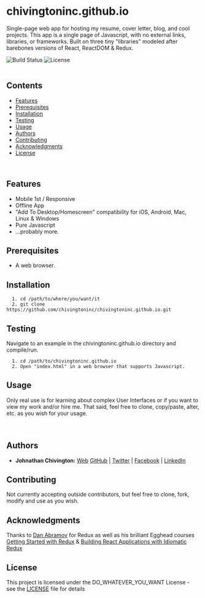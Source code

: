# chivingtoninc.github.io
Single-page web app for hosting my resume, cover letter, blog, and cool projects. This app is a single page of Javascript, with no external links, libraries, or frameworks. Built on three tiny "libraries" modeled after barebones versions of React, ReactDOM & Redux.


![Build Status](https://img.shields.io/badge/build-NOT_Stable-red.svg)
![License](https://img.shields.io/badge/license-DO_WHATEVER_YOU_WANT-green.svg)
<br/><br/>

## Contents
* [Features](https://github.com/chivingtoninc/chivingtoninc.github.io#features)
* [Prerequisites](https://github.com/chivingtoninc/chivingtoninc.github.io#prerequisites)
* [Installation](https://github.com/chivingtoninc/chivingtoninc.github.io#installation)
* [Testing](https://github.com/chivingtoninc/chivingtoninc.github.io#testing)
* [Usage](https://github.com/chivingtoninc/chivingtoninc.github.io#usage)
* [Authors](https://github.com/chivingtoninc/chivingtoninc.github.io#authors)
* [Contributing](https://github.com/chivingtoninc/chivingtoninc.github.io#contributing)
* [Acknowledgments](https://github.com/chivingtoninc/chivingtoninc.github.io#acknowledgments)
* [License](https://github.com/chivingtoninc/chivingtoninc.github.io#license)
<br/>

## Features
 * Mobile 1st / Responsive
 * Offline App
 * "Add To Desktop/Homescreen" compatibility for iOS, Android, Mac, Linux & Windows
 * Pure Javascript
 * ...probably more.

## Prerequisites
  * A web browser.

## Installation
```
  1. cd /path/to/where/you/want/it
  2. git clone https://github.com/chivingtoninc/chivingtoninc.github.io.git
```

## Testing
Navigate to an example in the chivingtoninc.github.io directory and compile/run.
```
  1. cd /path/to/chivingtoninc.github.io
  2. Open "index.html" in a web browser that supports Javascript.
```

## Usage
Only real use is for learning about complex User Interfaces or if you want to view my work and/or hire me. That said, feel free to clone, copy/paste, alter, etc. as you wish for your usage.
<br/><br/><br/>


## Authors
* **Johnathan Chivington:** [Web](https://chivingtoninc.github.io) [GitHub](https://github.com/chivingtoninc) | [Twitter](https://twitter.com/chivingtoninc) | [Facebook](https://facebook.com/chivingtoninc) | [LinkedIn](https://www.linkedin.com/in/johnathan-chivington/)

## Contributing
Not currently accepting outside contributors, but feel free to clone, fork, modify and use as you wish.

## Acknowledgments
Thanks to [Dan Abramov](https://github.com/gaearon) for Redux as well as his brilliant Egghead courses [Getting Started with Redux](https://egghead.io/courses/getting-started-with-redux) & [Building React Applications with Idiomatic Redux](https://egghead.io/courses/building-react-applications-with-idiomatic-redux)

## License
This project is licensed under the DO_WHATEVER_YOU_WANT License - see the [LICENSE](https://github.com/chivingtoninc/Data-Structures-C/blob/master/LICENSE) file for details
<br/><br/>
